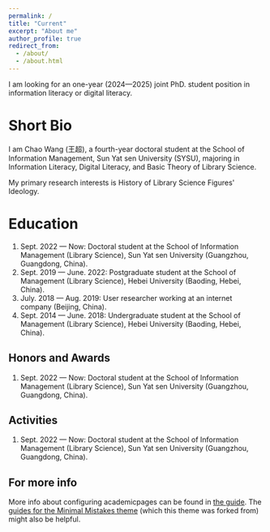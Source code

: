 ```yaml
---
permalink: /
title: "Current"
excerpt: "About me"
author_profile: true
redirect_from: 
  - /about/
  - /about.html
---
```


I am looking for an one-year (2024—2025) joint PhD. student position in information literacy or digital literacy.

Short Bio
======
I am Chao Wang (王超), a fourth-year doctoral student at the School of Information Management, Sun Yat sen University (SYSU), majoring in Information Literacy, Digital Literacy, and Basic Theory of Library Science.

My primary research interests is History of Library Science Figures' Ideology.

Education
======
1. Sept. 2022 — Now: Doctoral student at the School of Information Management (Library Science), Sun Yat sen University (Guangzhou, Guangdong, China).
1. Sept. 2019 — June. 2022: Postgraduate student at the School of Management (Library Science), Hebei University (Baoding, Hebei, China).
1. July. 2018 — Aug. 2019: User researcher working at an internet company (Beijing, China).
1. Sept. 2014 — June. 2018: Undergraduate student at the School of Management (Library Science), Hebei University (Baoding, Hebei, China).

Honors and Awards
------
1. Sept. 2022 — Now: Doctoral student at the School of Information Management (Library Science), Sun Yat sen University (Guangzhou, Guangdong, China).

Activities
------
1. Sept. 2022 — Now: Doctoral student at the School of Information Management (Library Science), Sun Yat sen University (Guangzhou, Guangdong, China).

For more info
------
More info about configuring academicpages can be found in [the guide](https://academicpages.github.io/markdown/). The [guides for the Minimal Mistakes theme](https://mmistakes.github.io/minimal-mistakes/docs/configuration/) (which this theme was forked from) might also be helpful.
